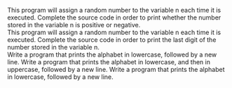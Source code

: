 This program will assign a random number to the variable n each time it is executed. Complete the source code in order to print whether the number stored in the variable n is positive or negative.			
This program will assign a random number to the variable n each time it is executed. Complete the source code in order to print the last digit of the number stored in the variable n.				
Write a program that prints the alphabet in lowercase, followed by a new line.
Write a program that prints the alphabet in lowercase, and then in uppercase, followed by a new line.
Write a program that prints the alphabet in lowercase, followed by a new line.


